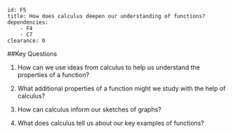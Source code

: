 ````
id: F5
title: How does calculus deepen our understanding of functions?
dependencies:
    - F4
    - C7
clearance: 0
````
##Key Questions

1. How can we use ideas from calculus to help us understand the properties of a function?

1. What additional properties of a function might we study with the help of calculus?

1. How can calculus inform our sketches of graphs?

1. What does calculus tell us about our key examples of functions?
    
